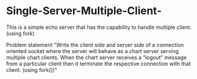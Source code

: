 # Single-Server-Multiple-Client-
This is a simple echo server that has the capability to handle multiple client.(using fork)

Problem statement
"Write the client side and server side of a connection
oriented socket where the server will behave as a chart server serving multiple chart clients. 
When the chart server receives a “logout” message from a particular client then it terminate 
the respective connection with that client. (using fork())"
